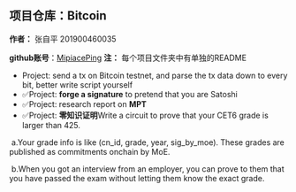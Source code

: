 ## 项目仓库：Bitcoin

**作者：** 张自平 201900460035

**github账号**：[MipiacePing](https://github.com/MipiacePing)
**注：**  每个项目文件夹中有单独的README

- Project: send a tx on Bitcoin testnet, and parse the tx data down to every bit, better write script yourself
- ✅Project: **forge a signature** to pretend that you are Satoshi
- ✅Project: research  report on **MPT**
- ✅Project: **零知识证明**Write a circuit to prove that your CET6 grade is larger than 425.

​		a.Your grade info is like (cn_id, grade, year, sig_by_moe). These grades are published as commitments onchain by MoE.

​		b.When you got an interview from an employer, you can prove to them that you have passed the exam without letting them know the exact grade.



